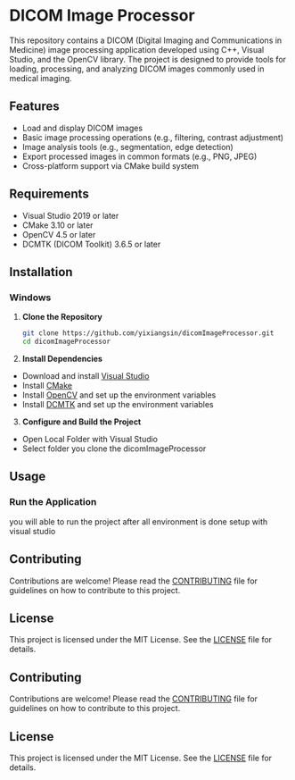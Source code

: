 # DICOM Image Processor

This repository contains a DICOM (Digital Imaging and Communications in Medicine) image processing application developed using C++, Visual Studio, and the OpenCV library. The project is designed to provide tools for loading, processing, and analyzing DICOM images commonly used in medical imaging.

## Features

- Load and display DICOM images
- Basic image processing operations (e.g., filtering, contrast adjustment)
- Image analysis tools (e.g., segmentation, edge detection)
- Export processed images in common formats (e.g., PNG, JPEG)
- Cross-platform support via CMake build system

## Requirements

- Visual Studio 2019 or later
- CMake 3.10 or later
- OpenCV 4.5 or later
- DCMTK (DICOM Toolkit) 3.6.5 or later

## Installation

### Windows

1. **Clone the Repository**
   ```bash
   git clone https://github.com/yixiangsin/dicomImageProcessor.git
   cd dicomImageProcessor
   
2. **Install Dependencies**

- Download and install [Visual Studio](https://visualstudio.microsoft.com/downloads/)
- Install [CMake](https://cmake.org/download/)
- Install [OpenCV](https://opencv.org/releases/) and set up the environment variables
- Install [DCMTK](https://dcmtk.org/dcmtk.php.en) and set up the environment variables

3. **Configure and Build the Project**

- Open Local Folder with Visual Studio
- Select folder you clone the dicomImageProcessor

## Usage

### Run the Application

you will able to run the project after all environment is done setup with visual studio

## Contributing

Contributions are welcome! Please read the [CONTRIBUTING](CONTRIBUTING.md) file for guidelines on how to contribute to this project.

## License

This project is licensed under the MIT License. See the [LICENSE](LICENSE) file for details.

## Contributing

Contributions are welcome! Please read the [CONTRIBUTING](CONTRIBUTING.md) file for guidelines on how to contribute to this project.

## License

This project is licensed under the MIT License. See the [LICENSE](LICENSE) file for details.




